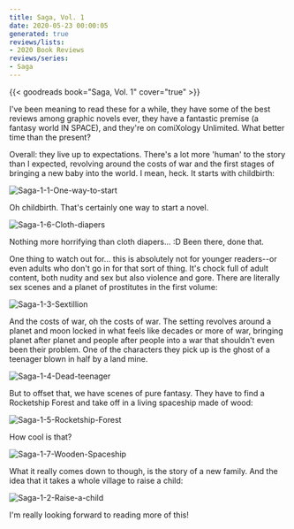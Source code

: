 ```yaml
---
title: Saga, Vol. 1
date: 2020-05-23 00:00:05
generated: true
reviews/lists:
- 2020 Book Reviews
reviews/series:
- Saga
---
```

{{< goodreads book="Saga, Vol. 1" cover="true" >}}

I've been meaning to read these for a while, they have some of the best reviews among graphic novels ever, they have a fantastic premise (a fantasy world IN SPACE), and they're on comiXology Unlimited. What better time than the present?  

Overall: they live up to expectations. There's a lot more 'human' to the story than I expected, revolving around the costs of war and the first stages of bringing a new baby into the world. I mean, heck. It starts with childbirth:  

<!--more-->

![Saga-1-1-One-way-to-start](/embeds/books/attachments/saga-1-1-one-way-to-start.png)  

Oh childbirth. That's certainly one way to start a novel.  

![Saga-1-6-Cloth-diapers](/embeds/books/attachments/saga-1-6-cloth-diapers.png)  

Nothing more horrifying than cloth diapers... :D Been there, done that.  

One thing to watch out for... this is absolutely not for younger readers--or even adults who don't go in for that sort of thing. It's chock full of adult content, both nudity and sex but also violence and gore. There are literally sex scenes and a planet of prostitutes in the first volume:  

![Saga-1-3-Sextillion](/embeds/books/attachments/saga-1-3-sextillion.png)  

And the costs of war, oh the costs of war. The setting revolves around a planet and moon locked in what feels like decades or more of war, bringing planet after planet and people after people into a war that shouldn't even been their problem. One of the characters they pick up is the ghost of a teenager blown in half by a land mine.  

![Saga-1-4-Dead-teenager](/embeds/books/attachments/saga-1-4-dead-teenager.png)  

But to offset that, we have scenes of pure fantasy. They have to find a Rocketship Forest and take off in a living spaceship made of wood:  

![Saga-1-5-Rocketship-Forest](/embeds/books/attachments/saga-1-5-rocketship-forest.png)  

How cool is that?  

![Saga-1-7-Wooden-Spaceship](/embeds/books/attachments/saga-1-7-wooden-spaceship.png)  

What it really comes down to though, is the story of a new family. And the idea that it takes a whole village to raise a child:  

![Saga-1-2-Raise-a-child](/embeds/books/attachments/saga-1-2-raise-a-child.png)  

I'm really looking forward to reading more of this!  


